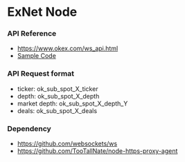 # ExNet Node

### API Reference
- https://www.okex.com/ws_api.html
- [Sample Code](https://github.com/OKCoin/websocket/blob/master/C%23/websocket/Example.cs)

### API Request format
- ticker: ok_sub_spot_X_ticker  
- depth: ok_sub_spot_X_depth 
- market depth: ok_sub_spot_X_depth_Y 
- deals: ok_sub_spot_X_deals 

### Dependency
- https://github.com/websockets/ws
- https://github.com/TooTallNate/node-https-proxy-agent
